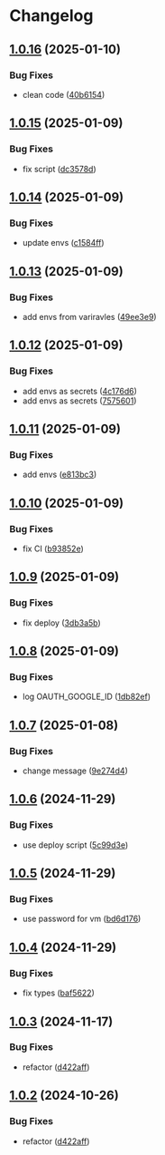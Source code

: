 # Changelog

## [1.0.16](https://github.com/Jiml87/easylang_fe/compare/mywords_ui-v1.0.15...mywords_ui-v1.0.16) (2025-01-10)


### Bug Fixes

* clean code ([40b6154](https://github.com/Jiml87/easylang_fe/commit/40b61541dac5c2920029f467f847c5e82efb4066))

## [1.0.15](https://github.com/Jiml87/easylang_fe/compare/mywords_ui-v1.0.14...mywords_ui-v1.0.15) (2025-01-09)


### Bug Fixes

* fix script ([dc3578d](https://github.com/Jiml87/easylang_fe/commit/dc3578dcf7adac96b62fdc69845e82d7b6d5cd5d))

## [1.0.14](https://github.com/Jiml87/easylang_fe/compare/mywords_ui-v1.0.13...mywords_ui-v1.0.14) (2025-01-09)


### Bug Fixes

* update envs ([c1584ff](https://github.com/Jiml87/easylang_fe/commit/c1584ff7bbf3cd6c27e01afdb77b01239de59c9b))

## [1.0.13](https://github.com/Jiml87/easylang_fe/compare/mywords_ui-v1.0.12...mywords_ui-v1.0.13) (2025-01-09)


### Bug Fixes

* add envs from variravles ([49ee3e9](https://github.com/Jiml87/easylang_fe/commit/49ee3e94395dd1c4c3aff5ace7350a3534f30d41))

## [1.0.12](https://github.com/Jiml87/easylang_fe/compare/mywords_ui-v1.0.11...mywords_ui-v1.0.12) (2025-01-09)


### Bug Fixes

* add envs as secrets ([4c176d6](https://github.com/Jiml87/easylang_fe/commit/4c176d67d1f118d7b078c81c0d250afcbf24bc77))
* add envs as secrets ([7575601](https://github.com/Jiml87/easylang_fe/commit/75756015cb01ae06b772a93e11f7598941bc9d4f))

## [1.0.11](https://github.com/Jiml87/easylang_fe/compare/mywords_ui-v1.0.10...mywords_ui-v1.0.11) (2025-01-09)


### Bug Fixes

* add envs ([e813bc3](https://github.com/Jiml87/easylang_fe/commit/e813bc3a104e633d5f27654fdd240a464475db15))

## [1.0.10](https://github.com/Jiml87/easylang_fe/compare/mywords_ui-v1.0.9...mywords_ui-v1.0.10) (2025-01-09)


### Bug Fixes

* fix CI ([b93852e](https://github.com/Jiml87/easylang_fe/commit/b93852e0051eeecc03f718f9e592aa0f4d928954))

## [1.0.9](https://github.com/Jiml87/easylang_fe/compare/mywords_ui-v1.0.8...mywords_ui-v1.0.9) (2025-01-09)


### Bug Fixes

* fix deploy ([3db3a5b](https://github.com/Jiml87/easylang_fe/commit/3db3a5bead2e88800e70497925eeb69ced8932af))

## [1.0.8](https://github.com/Jiml87/easylang_fe/compare/mywords_ui-v1.0.7...mywords_ui-v1.0.8) (2025-01-09)


### Bug Fixes

* log OAUTH_GOOGLE_ID ([1db82ef](https://github.com/Jiml87/easylang_fe/commit/1db82efe5cb4bfafaac6e49955a6373bcb8b7ff9))

## [1.0.7](https://github.com/Jiml87/easylang_fe/compare/mywords_ui-v1.0.6...mywords_ui-v1.0.7) (2025-01-08)


### Bug Fixes

* change message ([9e274d4](https://github.com/Jiml87/easylang_fe/commit/9e274d4db46697dffe43b729dae2a79ac01ff46e))

## [1.0.6](https://github.com/Jiml87/easylang_fe/compare/mywords_ui-v1.0.5...mywords_ui-v1.0.6) (2024-11-29)


### Bug Fixes

* use deploy script ([5c99d3e](https://github.com/Jiml87/easylang_fe/commit/5c99d3e302997ac4dd35ba643f0ea8f4654e3ba7))

## [1.0.5](https://github.com/Jiml87/easylang_fe/compare/mywords_ui-v1.0.4...mywords_ui-v1.0.5) (2024-11-29)


### Bug Fixes

* use password for vm ([bd6d176](https://github.com/Jiml87/easylang_fe/commit/bd6d17650b4b509b9332a9854fe67f4292e643ee))

## [1.0.4](https://github.com/Jiml87/easylang_fe/compare/mywords_ui-v1.0.3...mywords_ui-v1.0.4) (2024-11-29)


### Bug Fixes

* fix types ([baf5622](https://github.com/Jiml87/easylang_fe/commit/baf5622df681b343d8d45d9b9f117d29f803d500))

## [1.0.3](https://github.com/Jiml87/easylang_fe/compare/mywords_ui-v1.0.2...mywords_ui-v1.0.3) (2024-11-17)


### Bug Fixes

* refactor ([d422aff](https://github.com/Jiml87/easylang_fe/commit/d422aff83625ba925e1d6a1c8a480b84b31055e9))

## [1.0.2](https://github.com/Jiml87/easylang_fe/compare/mywords-v1.0.1...mywords-v1.0.2) (2024-10-26)


### Bug Fixes

* refactor ([d422aff](https://github.com/Jiml87/easylang_fe/commit/d422aff83625ba925e1d6a1c8a480b84b31055e9))
